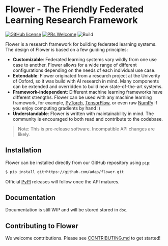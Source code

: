 # Flower - The Friendly Federated Learning Research Framework

[![GitHub license](https://img.shields.io/github/license/adap/flower)](https://github.com/adap/flower/blob/master/LICENSE)
[![PRs Welcome](https://img.shields.io/badge/PRs-welcome-brightgreen.svg)](https://github.com/adap/flower/blob/master/CONTRIBUTING.md)
![Build](https://github.com/adap/flower/workflows/Build/badge.svg)

Flower is a research framework for building federated learning systems. The design of Flower is based on a few guiding principles:

- **Customizable**: Federated learning systems vary wildly from one use case to another. Flower allows for a wide range of different configurations depending on the needs of each individual use case.
- **Extendable**: Flower originated from a research project at the Univerity of Oxford, so it was build with AI research in mind. Many components can be extended and overridden to build new state-of-the-art systems. 
- **Framework-independent**: Different machine learning frameworks have different strengths. Flower can be used with any machine learning framework, for example, [PyTorch](https://pytorch.org), [TensorFlow](https://tensorflow.org), or even raw [NumPy](https://numpy.org/) if you enjoy computing gradients by hand :)
- **Understandable**: Flower is written with maintainability in mind. The community is encouraged to both read and contribute to the codebase.

> Note: This is pre-release software. Incompatible API changes are likely.

## Installation

Flower can be installed directly from our GitHub repository using `pip`:

```bash
$ pip install git+https://github.com/adap/flower.git
```

Official [PyPI](https://pypi.org/) releases will follow once the API matures.

## Documentation

Documentation is still WIP and will be stored stored in `doc`.

## Contributing to Flower

We welcome contributions. Please see [CONTRIBUTING.md](CONTRIBUTING.md) to get started!

